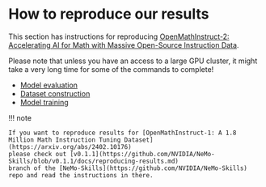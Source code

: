 # How to reproduce our results

This section has instructions for reproducing
[OpenMathInstruct-2: Accelerating AI for Math with Massive Open-Source Instruction Data](https://arxiv.org/abs/2410.01560).

Please note that unless you have an access to a large GPU cluster, it might take a very long time
for some of the commands to complete!

- [Model evaluation](evaluation.md)
- [Dataset construction](dataset.md)
- [Model training](training.md)

!!! note

    If you want to reproduce results for [OpenMathInstruct-1: A 1.8 Million Math Instruction Tuning Dataset](https://arxiv.org/abs/2402.10176)
    please check out [v0.1.1](https://github.com/NVIDIA/NeMo-Skills/blob/v0.1.1/docs/reproducing-results.md)
    branch of the [NeMo-Skills](https://github.com/NVIDIA/NeMo-Skills) repo and read the instructions in there.

